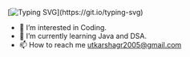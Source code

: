 [![Typing SVG](https://readme-typing-svg.demolab.com?font=Fira+Code&pause=1000&color=000000&width=435&lines=%E2%97%8F%F0%9F%91%8B+Hi%2C+I%E2%80%99m+utkarshagarwal03.)](https://git.io/typing-svg)
- 👀 I’m interested in Coding.
- 🌱 I’m currently learning Java and DSA.
- 📫 How to reach me utkarshagr2005@gmail.com

<!---
utkarshagarwal03/utkarshagarwal03 is a ✨ special ✨ repository because its `README.md` (this file) appears on your GitHub profile.
You can click the Preview link to take a look at your changes.
--->
